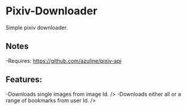 # Pixiv-Downloader
Simple pixiv downloader.

## Notes
-Requires: https://github.com/azuline/pixiv-api

## Features:
-Downloads single images from image Id. />
-Downloads either all or a range of bookmarks from user Id. />
